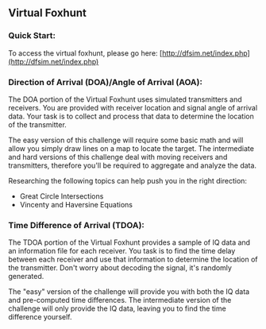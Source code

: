 ## Virtual Foxhunt
### Quick Start:
To access the virtual foxhunt, please go here: [http://dfsim.net/index.php](http://dfsim.net/index.php)

### Direction of Arrival (DOA)/Angle of Arrival (AOA):
The DOA portion of the Virtual Foxhunt uses simulated transmitters and receivers. You are provided with receiver location and signal angle of arrival data. Your task is to collect and process that data to determine the location of the transmitter.

The easy version of this challenge will require some basic math and will allow you simply draw lines on a map to locate the target. The intermediate and hard versions of this challenge deal with moving receivers and transmitters, therefore you'll be required to aggregate and analyze the data.

Researching the following topics can help push you in the right direction:
- Great Circle Intersections
- Vincenty and Haversine Equations

### Time Difference of Arrival (TDOA):
The TDOA portion of the Virtual Foxhunt provides a sample of IQ data and an information file for each receiver. You task is to find the time delay between each receiver and use that information to determine the location of the transmitter. Don't worry about decoding the signal, it's randomly generated.

The "easy" version of the challenge will provide you with both the IQ data and pre-computed time differences. The intermediate version of the challenge will only provide the IQ data, leaving you to find the time difference yourself.